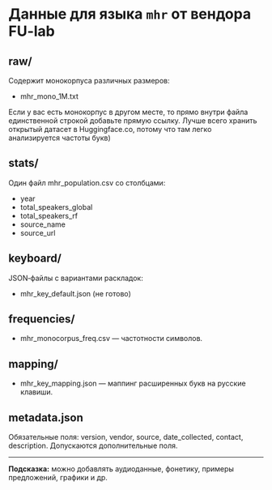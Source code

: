 # Данные для языка `mhr` от вендора FU-lab

## raw/
Содержит монокорпуса различных размеров:
- mhr_mono_1M.txt

Если у вас есть монокорпус в другом месте, то прямо внутри файла единственной строкой добавьте прямую ссылку. Лучше всего хранить открытый датасет в Huggingface.co, потому что там легко анализируется частоты букв)

## stats/
Один файл mhr_population.csv со столбцами:
- year
- total_speakers_global
- total_speakers_rf
- source_name
- source_url

## keyboard/
JSON‑файлы с вариантами раскладок:
- mhr_key_default.json (не готово)

## frequencies/
- mhr_monocorpus_freq.csv — частотности символов.

## mapping/
- mhr_key_mapping.json — маппинг расширенных букв на русские клавиши.

## metadata.json
Обязательные поля: version, vendor, source, date_collected, contact, description.
Допускаются дополнительные поля.

---  
**Подсказка:** можно добавлять аудиоданные, фонетику, примеры предложений, графики и др.